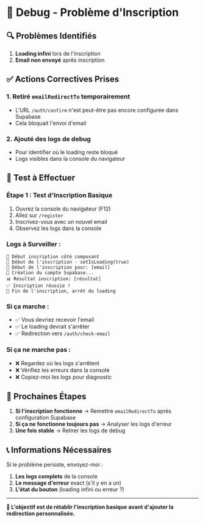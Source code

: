 # 🐛 Debug - Problème d'Inscription

## 🔍 **Problèmes Identifiés**

1. **Loading infini** lors de l'inscription
2. **Email non envoyé** après inscription

## ✅ **Actions Correctives Prises**

### **1. Retiré `emailRedirectTo` temporairement**
- L'URL `/auth/confirm` n'est peut-être pas encore configurée dans Supabase
- Cela bloquait l'envoi d'email

### **2. Ajouté des logs de debug**
- Pour identifier où le loading reste bloqué
- Logs visibles dans la console du navigateur

## 🧪 **Test à Effectuer**

### **Étape 1 : Test d'Inscription Basique**
1. Ouvrez la console du navigateur (F12)
2. Allez sur `/register`
3. Inscrivez-vous avec un nouvel email
4. Observez les logs dans la console

### **Logs à Surveiller :**
```
🔄 Début inscription côté composant
🔄 Début de l'inscription - setIsLoading(true)
🔄 Début de l'inscription pour: [email]
🔄 Création du compte Supabase...
📊 Résultat inscription: [résultat]
✅ Inscription réussie !
🔄 Fin de l'inscription, arrêt du loading
```

### **Si ça marche :**
- ✅ Vous devriez recevoir l'email
- ✅ Le loading devrait s'arrêter
- ✅ Redirection vers `/auth/check-email`

### **Si ça ne marche pas :**
- ❌ Regardez où les logs s'arrêtent
- ❌ Vérifiez les erreurs dans la console
- ❌ Copiez-moi les logs pour diagnostic

## 🔧 **Prochaines Étapes**

1. **Si l'inscription fonctionne** → Remettre `emailRedirectTo` après configuration Supabase
2. **Si ça ne fonctionne toujours pas** → Analyser les logs d'erreur
3. **Une fois stable** → Retirer les logs de debug

## 📞 **Informations Nécessaires**

Si le problème persiste, envoyez-moi :
1. **Les logs complets** de la console
2. **Le message d'erreur** exact (s'il y en a un)
3. **L'état du bouton** (loading infini ou erreur ?)

---

**🎯 L'objectif est de rétablir l'inscription basique avant d'ajouter la redirection personnalisée.**
